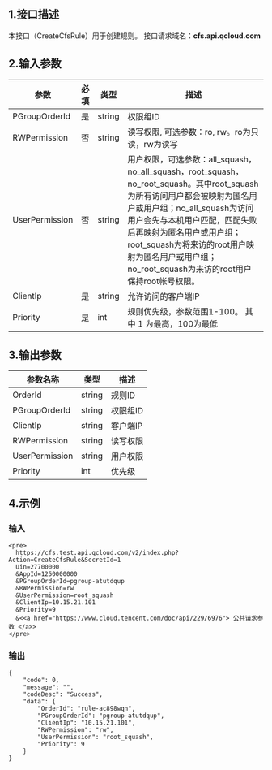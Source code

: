 ## 1.接口描述
本接口（CreateCfsRule）用于创建规则。
接口请求域名：**cfs.api.qcloud.com**
## 2.输入参数
|       参数      |  必填 |  类型  |                               描述                           |
|-----------------|------|--------|--------------------------------------------------------------|
| PGroupOrderId       |是   | string | 权限组ID                      | 
| RWPermission   |  否 | string | 读写权限, 可选参数：ro, rw。ro为只读，rw为读写 |
| UserPermission | 否 | string | 用户权限，可选参数：all_squash，no_all_squash，root_squash，no_root_squash。其中root_squash为所有访问用户都会被映射为匿名用户或用户组；no_all_squash为访问用户会先与本机用户匹配，匹配失败后再映射为匿名用户或用户组；root_squash为将来访的root用户映射为匿名用户或用户组；no_root_squash为来访的root用户保持root帐号权限。|
| ClientIp            | 是   | string | 允许访问的客户端IP | 
| Priority            |  是   | int    | 规则优先级，参数范围1-100。 其中 1 为最高，100为最低|

## 3.输出参数
| 参数名称 | 类型 | 描述 |
|----------|----- | ---- |
|OrderId            | string |规则ID   |
|PGroupOrderId      | string |权限组ID |
|ClientIp           | string |客户端IP |
|RWPermission       | string |读写权限 |
| UserPermission    | string | 用户权限 |
| Priority          | int    | 优先级   |
## 4.示例 

### 输入


```
<pre>
  https://cfs.test.api.qcloud.com/v2/index.php?Action=CreateCfsRule&SecretId=1
  Uin=27700000
  &AppId=1250000000
  &PGroupOrderId=pgroup-atutdqup
  &RWPermission=rw
  &UserPermission=root_squash
  &ClientIp=10.15.21.101
  &Priority=9
  &<<a href="https://www.cloud.tencent.com/doc/api/229/6976"> 公共请求参数 </a>>
</pre>
```

### 输出

```
{
    "code": 0,
    "message": "",
    "codeDesc": "Success",
    "data": {
        "OrderId": "rule-ac898wqn",
        "PGroupOrderId": "pgroup-atutdqup",
        "ClientIp": "10.15.21.101",
        "RWPermission": "rw",
        "UserPermission": "root_squash",
        "Priority": 9
    }
}

```


